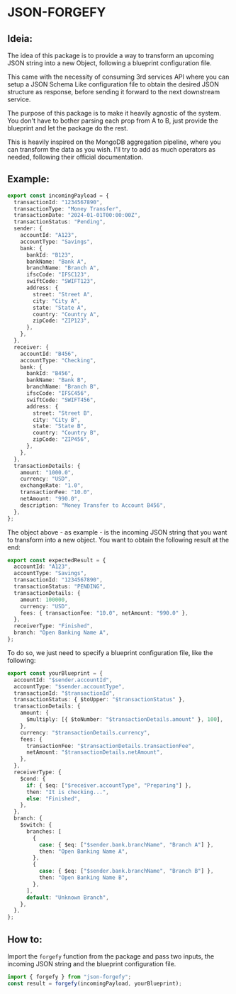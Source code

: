 # JSON-FORGEFY

## Ideia:

The idea of this package is to provide a way to transform an upcoming JSON string into a new Object, following a blueprint configuration file.

This came with the necessity of consuming 3rd services API where you can setup a JSON Schema Like configuration file to obtain the desired JSON structure as response, before sending it forward to the next downstream service.

The purpose of this package is to make it heavily agnostic of the system. You don't have to bother parsing each prop from A to B, just provide the blueprint and let the package do the rest.

This is heavily inspired on the MongoDB aggregation pipeline, where you can transform the data as you wish. I'll try to add as much operators as needed, following their official documentation.

## Example:

```ts
export const incomingPayload = {
  transactionId: "1234567890",
  transactionType: "Money Transfer",
  transactionDate: "2024-01-01T00:00:00Z",
  transactionStatus: "Pending",
  sender: {
    accountId: "A123",
    accountType: "Savings",
    bank: {
      bankId: "B123",
      bankName: "Bank A",
      branchName: "Branch A",
      ifscCode: "IFSC123",
      swiftCode: "SWIFT123",
      address: {
        street: "Street A",
        city: "City A",
        state: "State A",
        country: "Country A",
        zipCode: "ZIP123",
      },
    },
  },
  receiver: {
    accountId: "B456",
    accountType: "Checking",
    bank: {
      bankId: "B456",
      bankName: "Bank B",
      branchName: "Branch B",
      ifscCode: "IFSC456",
      swiftCode: "SWIFT456",
      address: {
        street: "Street B",
        city: "City B",
        state: "State B",
        country: "Country B",
        zipCode: "ZIP456",
      },
    },
  },
  transactionDetails: {
    amount: "1000.0",
    currency: "USD",
    exchangeRate: "1.0",
    transactionFee: "10.0",
    netAmount: "990.0",
    description: "Money Transfer to Account B456",
  },
};
```

The object above - as example - is the incoming JSON string that you want to transform into a new object. You want to obtain the following result at the end:

```ts
export const expectedResult = {
  accountId: "A123",
  accountType: "Savings",
  transactionId: "1234567890",
  transactionStatus: "PENDING",
  transactionDetails: {
    amount: 100000,
    currency: "USD",
    fees: { transactionFee: "10.0", netAmount: "990.0" },
  },
  receiverType: "Finished",
  branch: "Open Banking Name A",
};
```

To do so, we just need to specify a blueprint configuration file, like the following:

```ts
export const yourBlueprint = {
  accountId: "$sender.accountId",
  accountType: "$sender.accountType",
  transactionId: "$transactionId",
  transactionStatus: { $toUpper: "$transactionStatus" },
  transactionDetails: {
    amount: {
      $multiply: [{ $toNumber: "$transactionDetails.amount" }, 100],
    },
    currency: "$transactionDetails.currency",
    fees: {
      transactionFee: "$transactionDetails.transactionFee",
      netAmount: "$transactionDetails.netAmount",
    },
  },
  receiverType: {
    $cond: {
      if: { $eq: ["$receiver.accountType", "Preparing"] },
      then: "It is checking...",
      else: "Finished",
    },
  },
  branch: {
    $switch: {
      branches: [
        {
          case: { $eq: ["$sender.bank.branchName", "Branch A"] },
          then: "Open Banking Name A",
        },
        {
          case: { $eq: ["$sender.bank.branchName", "Branch B"] },
          then: "Open Banking Name B",
        },
      ],
      default: "Unknown Branch",
    },
  },
};
```

## How to:

Import the `forgefy` function from the package and pass two inputs, the incoming JSON string and the blueprint configuration file.

```ts
import { forgefy } from "json-forgefy";
const result = forgefy(incomingPayload, yourBlueprint);
```
